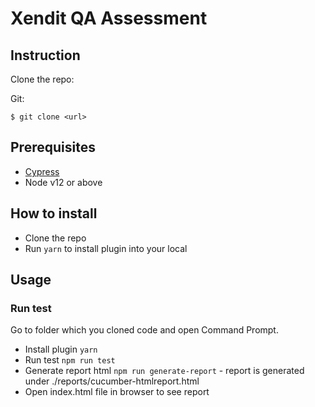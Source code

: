 # Xendit QA Assessment

## Instruction

Clone the repo:

Git:
```
$ git clone <url>
```

## Prerequisites
- [Cypress](https://www.toolsqa.com/cypress/what-is-cypress/)
- Node v12 or above

## How to install
- Clone the repo
- Run `yarn` to install plugin into your local

## Usage
### Run test
Go to folder which you cloned code and open Command Prompt.
- Install plugin `yarn`
- Run test `npm run test`
- Generate report html `npm run generate-report` - report is generated under ./reports/cucumber-htmlreport.html
- Open index.html file in browser to see report
